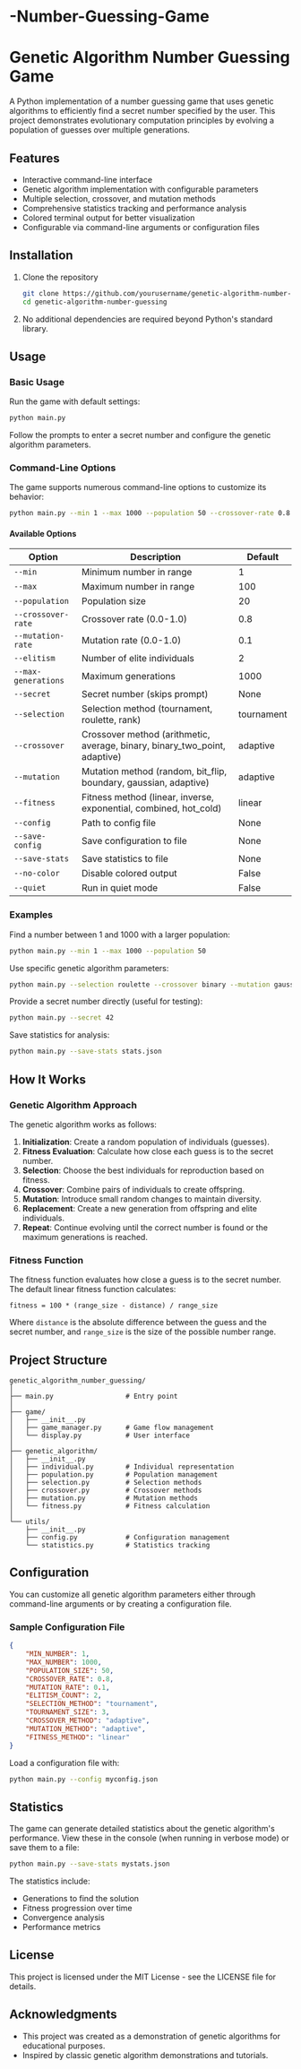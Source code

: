 # -Number-Guessing-Game
# Genetic Algorithm Number Guessing Game

A Python implementation of a number guessing game that uses genetic algorithms to efficiently find a secret number specified by the user. This project demonstrates evolutionary computation principles by evolving a population of guesses over multiple generations.

## Features

- Interactive command-line interface
- Genetic algorithm implementation with configurable parameters
- Multiple selection, crossover, and mutation methods
- Comprehensive statistics tracking and performance analysis
- Colored terminal output for better visualization
- Configurable via command-line arguments or configuration files

## Installation

1. Clone the repository
   ```bash
   git clone https://github.com/yourusername/genetic-algorithm-number-guessing.git
   cd genetic-algorithm-number-guessing
   ```

2. No additional dependencies are required beyond Python's standard library.

## Usage

### Basic Usage

Run the game with default settings:

```bash
python main.py
```

Follow the prompts to enter a secret number and configure the genetic algorithm parameters.

### Command-Line Options

The game supports numerous command-line options to customize its behavior:

```bash
python main.py --min 1 --max 1000 --population 50 --crossover-rate 0.8 --mutation-rate 0.1
```

#### Available Options

| Option | Description | Default |
|--------|-------------|---------|
| `--min` | Minimum number in range | 1 |
| `--max` | Maximum number in range | 100 |
| `--population` | Population size | 20 |
| `--crossover-rate` | Crossover rate (0.0-1.0) | 0.8 |
| `--mutation-rate` | Mutation rate (0.0-1.0) | 0.1 |
| `--elitism` | Number of elite individuals | 2 |
| `--max-generations` | Maximum generations | 1000 |
| `--secret` | Secret number (skips prompt) | None |
| `--selection` | Selection method (tournament, roulette, rank) | tournament |
| `--crossover` | Crossover method (arithmetic, average, binary, binary_two_point, adaptive) | adaptive |
| `--mutation` | Mutation method (random, bit_flip, boundary, gaussian, adaptive) | adaptive |
| `--fitness` | Fitness method (linear, inverse, exponential, combined, hot_cold) | linear |
| `--config` | Path to config file | None |
| `--save-config` | Save configuration to file | None |
| `--save-stats` | Save statistics to file | None |
| `--no-color` | Disable colored output | False |
| `--quiet` | Run in quiet mode | False |

### Examples

Find a number between 1 and 1000 with a larger population:
```bash
python main.py --min 1 --max 1000 --population 50
```

Use specific genetic algorithm parameters:
```bash
python main.py --selection roulette --crossover binary --mutation gaussian
```

Provide a secret number directly (useful for testing):
```bash
python main.py --secret 42
```

Save statistics for analysis:
```bash
python main.py --save-stats stats.json
```

## How It Works

### Genetic Algorithm Approach

The genetic algorithm works as follows:

1. **Initialization**: Create a random population of individuals (guesses).
2. **Fitness Evaluation**: Calculate how close each guess is to the secret number.
3. **Selection**: Choose the best individuals for reproduction based on fitness.
4. **Crossover**: Combine pairs of individuals to create offspring.
5. **Mutation**: Introduce small random changes to maintain diversity.
6. **Replacement**: Create a new generation from offspring and elite individuals.
7. **Repeat**: Continue evolving until the correct number is found or the maximum generations is reached.

### Fitness Function

The fitness function evaluates how close a guess is to the secret number. The default linear fitness function calculates:

```
fitness = 100 * (range_size - distance) / range_size
```

Where `distance` is the absolute difference between the guess and the secret number, and `range_size` is the size of the possible number range.

## Project Structure

```
genetic_algorithm_number_guessing/
│
├── main.py                  # Entry point
│
├── game/
│   ├── __init__.py
│   ├── game_manager.py      # Game flow management
│   └── display.py           # User interface
│
├── genetic_algorithm/
│   ├── __init__.py
│   ├── individual.py        # Individual representation
│   ├── population.py        # Population management
│   ├── selection.py         # Selection methods
│   ├── crossover.py         # Crossover methods
│   ├── mutation.py          # Mutation methods
│   └── fitness.py           # Fitness calculation
│
└── utils/
    ├── __init__.py
    ├── config.py            # Configuration management
    └── statistics.py        # Statistics tracking
```

## Configuration

You can customize all genetic algorithm parameters either through command-line arguments or by creating a configuration file.

### Sample Configuration File

```json
{
    "MIN_NUMBER": 1,
    "MAX_NUMBER": 1000,
    "POPULATION_SIZE": 50,
    "CROSSOVER_RATE": 0.8,
    "MUTATION_RATE": 0.1,
    "ELITISM_COUNT": 2,
    "SELECTION_METHOD": "tournament",
    "TOURNAMENT_SIZE": 3,
    "CROSSOVER_METHOD": "adaptive",
    "MUTATION_METHOD": "adaptive",
    "FITNESS_METHOD": "linear"
}
```

Load a configuration file with:
```bash
python main.py --config myconfig.json
```

## Statistics

The game can generate detailed statistics about the genetic algorithm's performance. View these in the console (when running in verbose mode) or save them to a file:

```bash
python main.py --save-stats mystats.json
```

The statistics include:
- Generations to find the solution
- Fitness progression over time
- Convergence analysis
- Performance metrics

## License

This project is licensed under the MIT License - see the LICENSE file for details.

## Acknowledgments

- This project was created as a demonstration of genetic algorithms for educational purposes.
- Inspired by classic genetic algorithm demonstrations and tutorials.
